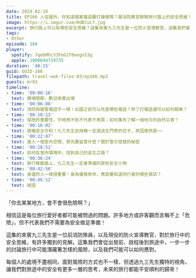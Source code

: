 ```yaml
---
date: 2024-02-10
title: EP166 人在國外，你知道報案電話要打幾號嗎？跟消防教官聊聊旅行路上的安全思維！ ft. 防火教官 九三先生
image: https://i.imgur.com/HdBluLY.jpg
excerpt: 旅行路上可以有哪些安全思維？這集來賓九三先生是一位防火宣導教官，這集我們會從出發前、啟程後到旅途中，一步一步的討論旅行中可能潛藏著怎樣的風險，以及我們可能可以如何應對。
tags:
- Other
episode: 166
player:
  spotify: 7qebMhLV3FmG1f8eegxS3g
  apple: 1000644719735
duration: '48:15'
guid: GUID-166
filepath: travel-wok-files-03/ep166.mp3
guests: mr93
timeline:
- time: '00:00:16'
  text: 開場閒聊，歡迎來賓出場
- time: '00:06:08'
  text: 消防與報警電話不一樣！出國之前可以先查哪些電話？除了打電話還可以如何報案？
- time: '00:10:13'
  text: 保險的重要性，平時用不到不代表不用買；如何事先了解一個地方的自然災害？
- time: '00:16:02'
  text: 搭機安全守則！九三先生坐飛機一定選逃生門旁的位子，原因竟然是⋯⋯
- time: '00:22:07'
  text: 進入一個室內空間，首先要留意什麼？關於警示燈號的秘密
- time: '00:28:51'
  text: 如何在室內環境中，找到自己的逃生之路？
- time: '00:36:24'
  text: 旅行移動路上，九三先生一定會準備的那些安全小物
- time: '00:42:56'
  text: 身邊的人一樣很重要！身為優質旅伴，應該要知道同行者的哪些資訊？
- time: '00:46:12'
  text: 結語
---
```

「你去某某地方，會不會很危險啊？」

相信這是每位旅行愛好者都可能被問過的問題。許多地方或許客觀而言稱不上「危險」，但不代表我們不需要為安全做足準備！

這集的來賓九三先生是一位前消防隊員，以及現役的防火宣導教官，對於旅行中的安全思維，有許多獨到的見解。這集我們會從出發前、啟程後到旅途中，一步一步的討論旅行中可能潛藏著怎樣的風險，以及我們可能可以如何應對。

每個人的處境不盡相同，面對風險的方式也不一樣，但透過九三先生獨特的視角，讓我們對旅途中的安全有更多一層的思考，未來的旅行都能平安順利的歸來！
